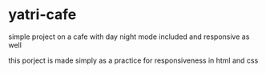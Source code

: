 # yatri-cafe
simple project on a cafe with day night mode included and responsive as well

this porject is made simply as a practice for responsiveness in html and css
